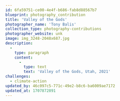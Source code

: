 ```yaml
---
id: 6fa59751-ce00-4e4f-b686-fab8d88567b7
blueprint: photography_contribution
title: 'Valley of the Gods'
photographer_name: 'Tony Balis'
collection_type: photography-contributions
photographer_website: unk
image: img_3248-2048x687.jpg
description:
  -
    type: paragraph
    content:
      -
        type: text
        text: 'Valley of the Gods, Utah, 2021'
challenges:
  - climate-action
updated_by: 46c097c5-771c-49e2-b8c6-ba6009ae7172
updated_at: 1707872891
---
```

